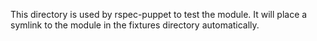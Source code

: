This directory is used by rspec-puppet to test the module.
It will place a symlink to the module in the fixtures directory automatically.
